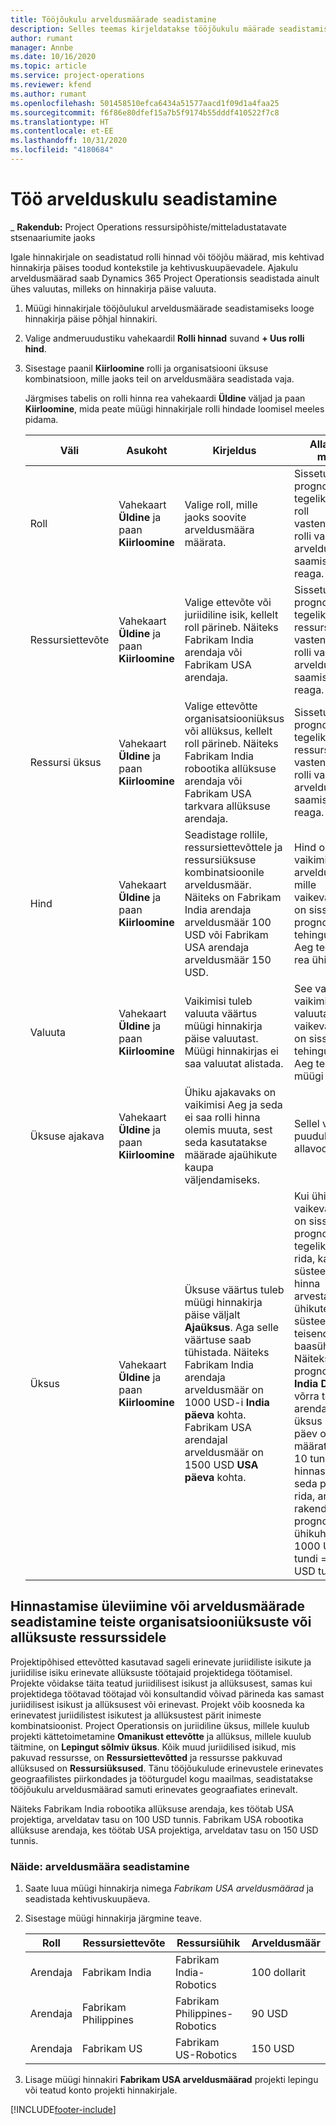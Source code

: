 ```yaml
---
title: Tööjõukulu arveldusmäärade seadistamine
description: Selles teemas kirjeldatakse tööjõukulu määrade seadistamist Project Operationsis.
author: rumant
manager: Annbe
ms.date: 10/16/2020
ms.topic: article
ms.service: project-operations
ms.reviewer: kfend
ms.author: rumant
ms.openlocfilehash: 501458510efca6434a51577aacd1f09d1a4faa25
ms.sourcegitcommit: f6f86e80dfef15a7b5f9174b55dddf410522f7c8
ms.translationtype: HT
ms.contentlocale: et-EE
ms.lasthandoff: 10/31/2020
ms.locfileid: "4180684"
---
```

# <a name="set-up-labor-bill-rates"></a>Töö arvelduskulu seadistamine

_ **Rakendub:** Project Operations ressursipõhiste/mitteladustatavate stsenaariumite jaoks

Igale hinnakirjale on seadistatud rolli hinnad või tööjõu määrad, mis kehtivad hinnakirja päises toodud kontekstile ja kehtivuskuupäevadele. Ajakulu arveldusmäärad saab Dynamics 365 Project Operationsis seadistada ainult ühes valuutas, milleks on hinnakirja päise valuuta.

1. Müügi hinnakirjale tööjõulukul arveldusmäärade seadistamiseks looge hinnakirja päise põhjal hinnakiri. 
2. Valige andmeruudustiku vahekaardil **Rolli hinnad** suvand **+ Uus rolli hind**. 
3. Sisestage paanil **Kiirloomine** rolli ja organisatsiooni üksuse kombinatsioon, mille jaoks teil on arveldusmäära seadistada vaja.

   Järgmises tabelis on rolli hinna rea vahekaardi **Üldine** väljad ja paan **Kiirloomine**, mida peate müügi hinnakirjale rolli hindade loomisel meeles pidama.

    | Väli | Asukoht | Kirjeldus | Allavoolu mõjud |
    | --- | --- | --- | --- |
    | Roll | Vahekaart **Üldine** ja paan **Kiirloomine** | Valige roll, mille jaoks soovite arveldusmäära määrata. | Sissetuleva prognoosi või tegeliku näitaja roll vastendatakse rolli vaikimisi arveldusmäära saamiseks selle reaga. |
    | Ressursiettevõte | Vahekaart **Üldine** ja paan **Kiirloomine** | Valige ettevõte või juriidiline isik, kellelt roll pärineb. Näiteks Fabrikam India arendaja või Fabrikam USA arendaja. | Sissetuleva prognoosi või tegeliku näitaja ressursiettevõte vastendatakse rolli vaikimisi arveldusmäära saamiseks selle reaga. |
    | Ressursi üksus | Vahekaart **Üldine** ja paan **Kiirloomine** | Valige ettevõtte organisatsiooniüksus või allüksus, kellelt roll pärineb. Näiteks Fabrikam India robootika allüksuse arendaja või Fabrikam USA tarkvara allüksuse arendaja. | Sissetuleva prognoosi või tegeliku näitaja ressursiüksus vastendatakse rolli vaikimisi arveldusmäära saamiseks selle reaga. |
    | Hind | Vahekaart **Üldine** ja paan **Kiirloomine** | Seadistage rollile, ressursiettevõttele ja ressursiüksuse kombinatsioonile arveldusmäär. Näiteks on Fabrikam India arendaja arveldusmäär 100 USD või Fabrikam USA arendaja arveldusmäär 150 USD. | Hind on vaikimisi arveldusmäär, mille vaikeväärtuseks on sissetuleva prognoosi või tehinguklassi Aeg tegeliku rea ühiku hind. |
    | Valuuta | Vahekaart **Üldine** ja paan **Kiirloomine**| Vaikimisi tuleb valuuta väärtus müügi hinnakirja päise valuutast. Müügi hinnakirjas ei saa valuutat alistada. | See valuuta on vaikimisi valuuta, mille vaikeväärtuseks on sissetuleva tehinguklassi Aeg tegeliku müügi rea hind. |
    | Üksuse ajakava | Vahekaart **Üldine** ja paan **Kiirloomine** | Ühiku ajakavaks on vaikimisi Aeg ja seda ei saa rolli hinna olemis muuta, sest seda kasutatakse määrade ajaühikute kaupa väljendamiseks. | Sellel väljal puudub allavoolu mõju. |
    | Üksus | Vahekaart **Üldine** ja paan **Kiirloomine** | Üksuse väärtus tuleb müügi hinnakirja päise väljalt **Ajaüksus**. Aga selle väärtuse saab tühistada. Näiteks Fabrikam India arendaja arveldusmäär on 1000 USD-i **India päeva** kohta. Fabrikam USA arendajal arveldusmäär on 1500 USD **USA päeva** kohta. | Kui ühiku hinna vaikeväärtuseks on sissetulev prognoos või tegeliku näitaja rida, kasutab süsteem ühiku hinna arvestamiseks ühikute süsteemi ja teisendamist baasühikuteks. Näiteks on prognoos 10 **India Days** võrra tööd India arendajale ja üksus India päev on määratletud kui 10 tundi. Kui hinnastatakse seda prognoosi rida, arvutab rakendus prognoosi ühikuhinna kui 1000 USD/10 tundi = 100 USD tunnis. |

## <a name="transfer-pricing-or-set-up-bill-rates-for-resources-from-other-organizational-units-or-divisions"></a>Hinnastamise üleviimine või arveldusmäärade seadistamine teiste organisatsiooniüksuste või allüksuste ressurssidele 

Projektipõhised ettevõtted kasutavad sageli erinevate juriidiliste isikute ja juriidilise isiku erinevate allüksuste töötajaid projektidega töötamisel. Projekte võidakse täita teatud juriidilisest isikust ja allüksusest, samas kui projektidega töötavad töötajad või konsultandid võivad pärineda kas samast juriidilisest isikust ja allüksusest või erinevast. Projekt võib koosneda ka erinevatest juriidilistest isikutest ja allüksustest pärit inimeste kombinatsioonist. Project Operationsis on juriidiline üksus, millele kuulub projekti kättetoimetamine **Omanikust ettevõtte** ja allüksus, millele kuulub täitmine, on **Lepingut sõlmiv üksus**. Kõik muud juriidilised isikud, mis pakuvad ressursse, on **Ressursiettevõtted** ja ressursse pakkuvad allüksused on **Ressursiüksused**. Tänu tööjõukulude erinevustele erinevates geograafilistes piirkondades ja tööturgudel kogu maailmas, seadistatakse tööjõukulu arveldusmäärad samuti erinevates geograafiates erinevalt.

Näiteks Fabrikam India robootika allüksuse arendaja, kes töötab USA projektiga, arveldatav tasu on 100 USD tunnis. Fabrikam USA robootika allüksuse arendaja, kes töötab USA projektiga, arveldatav tasu on 150 USD tunnis. 

### <a name="example-set-up-a-bill-rate"></a>Näide: arveldusmäära seadistamine 

1. Saate luua müügi hinnakirja nimega *Fabrikam USA arveldusmäärad* ja seadistada kehtivuskuupäeva.
2. Sisestage müügi hinnakirja järgmine teave.

    | Roll | Ressursiettevõte | Ressursiühik | Arveldusmäär |
    | --- | --- | --- | --- |
    | Arendaja | Fabrikam India | Fabrikam India-Robotics | 100 dollarit |
    | Arendaja | Fabrikam Philippines | Fabrikam Philippines-Robotics | 90 USD |
    | Arendaja | Fabrikam US | Fabrikam US-Robotics | 150 USD |

3. Lisage müügi hinnakiri **Fabrikam USA arveldusmäärad** projekti lepingu või teatud konto projekti hinnakirjale.


[!INCLUDE[footer-include](../includes/footer-banner.md)]